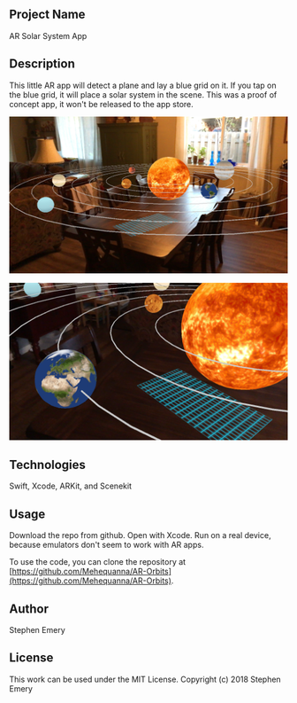 ## Project Name
AR Solar System App

## Description
This little AR app will detect a plane and lay a blue grid on it. If you tap on the blue grid, it will place a solar system in the scene. This was a proof of concept app, it won't be released to the app store.

![Full Solar System](fullscreen.jpg)

![Earth Up Close](closeup.jpg)

## Technologies
Swift, Xcode, ARKit, and Scenekit

## Usage
Download the repo from github. Open with Xcode. Run on a real device, because emulators don't seem to work with AR apps.

To use the code, you can clone the repository at [https://github.com/Mehequanna/AR-Orbits](https://github.com/Mehequanna/AR-Orbits).

## Author
Stephen Emery

## License
This work can be used under the MIT License.
Copyright (c) 2018 Stephen Emery
